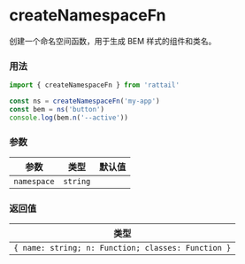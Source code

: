 # createNamespaceFn

创建一个命名空间函数，用于生成 BEM 样式的组件和类名。

### 用法

```ts
import { createNamespaceFn } from 'rattail'

const ns = createNamespaceFn('my-app')
const bem = ns('button')
console.log(bem.n('--active'))
```

### 参数

| 参数        | 类型     | 默认值 |
| ----------- | -------- | ------ |
| `namespace` | `string` |        |

### 返回值

| 类型                                               |
| -------------------------------------------------- |
| `{ name: string; n: Function; classes: Function }` |
